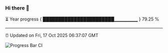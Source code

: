 ### Hi there 👋

⏳ Year progress { ███████████████████████▁▁▁▁▁▁▁ } 79.25 %

---

⏰ Updated on Fri, 17 Oct 2025 06:37:07 GMT

![Progress Bar CI](https://github.com/DhruviPatel157/GitHub-Actions-Demo/workflows/Progress%20Bar%20CI/badge.svg)
